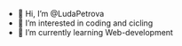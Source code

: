 - 👋 Hi, I’m @LudaPetrova
- 👀 I’m interested in coding and cicling
- 🌱 I’m currently learning Web-development

<!---
LudaPetrova/LudaPetrova is a ✨ special ✨ repository because its `README.md` (this file) appears on your GitHub profile.
You can click the Preview link to take a look at your changes.
--->
